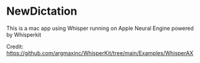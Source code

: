 # NewDictation
This is a mac app using Whisper running on Apple Neural Engine powered by Whisperkit

Credit: https://github.com/argmaxinc/WhisperKit/tree/main/Examples/WhisperAX
